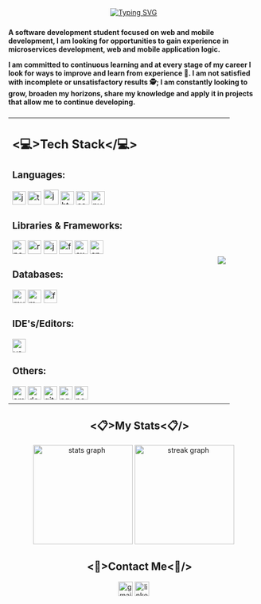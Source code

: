 <!-- If this README.md helps you to create your own, leave a star :3  -->

<div align="center">
  <a href="https://github.com/JoseABermudez57/"><img src="https://readme-typing-svg.demolab.com?font=Righteous&size=41&duration=2000&pause=5000&color=08B11D&center=true&multiline=true&width=460&lines=Hi+World!+I'm+%3CJose%2F%3E+%F0%9F%91%A8%F0%9F%8F%BB%E2%80%8D%F0%9F%92%BB" alt="Typing SVG" /></a>
</div>

<!-- I got the above from the following page: https://readme-typing-svg.demolab.com/demo/ -->

###

<!-- About Me -->

<p><b>A software development student focused on web and mobile development, I am looking for opportunities to gain experience in microservices development, web and mobile application logic.

I am committed to continuous learning and at every stage of my career I look for ways to improve and learn from experience 🙇. I am not satisfied with incomplete or unsatisfactory results 🕵️; I am constantly looking to grow, broaden my horizons, share my knowledge and apply it in projects that allow me to continue developing.</b></p>

###

<!-- Content table with Image -->

<table style="border-color: transparent;" cellspacing=0 align="center"><tr><td valign="center" width="60%">

## <💻>Tech Stack</💻>

### **Languages:**

  <img src="https://img.shields.io/badge/JavaScript-F7DF1E?logo=javascript&logoColor=black&style=for-the-badge" height="27" alt="javascript logo"  />
  <img src="https://img.shields.io/badge/TypeScript-3178C6?logo=typescript&logoColor=white&style=for-the-badge" height="27" alt="typescript logo"  />
  <img src="https://skillicons.dev/icons?i=java" height="30" alt="java logo"  />
  <img src="https://img.shields.io/badge/HTML5-E34F26?logo=html5&logoColor=white&style=for-the-badge" height="27" alt="html5 logo"  />
  <img src="https://img.shields.io/badge/CSS3-1572B6?logo=css3&logoColor=white&style=for-the-badge" height="27" alt="css3 logo"  />
  <img src="https://img.shields.io/badge/Python-3776AB?logo=python&logoColor=white&style=for-the-badge" height="27" alt="python logo"  />

### **Libraries & Frameworks:**

  <img src="https://img.shields.io/badge/Next.js-000000?logo=nextdotjs&logoColor=white&style=for-the-badge" height="27" alt="nextjs logo"  />
  <img src="https://img.shields.io/badge/React-61DAFB?logo=react&logoColor=black&style=for-the-badge" height="27" alt="react logo"  />
  <img src="https://img.shields.io/badge/Jest-C21325?logo=jest&logoColor=white&style=for-the-badge" height="27" alt="jest logo"  />
  <img src="https://img.shields.io/badge/Flutter-02569B?logo=flutter&logoColor=white&style=for-the-badge" height="27" alt="flutter logo"  />
  <img src="https://img.shields.io/badge/Express-000000?logo=express&logoColor=white&style=for-the-badge" height="27" alt="express logo"  />
  <img src="https://img.shields.io/badge/Spring-6DB33F?logo=spring&logoColor=black&style=for-the-badge" height="27" alt="spring logo"  />


### **Databases:**

  <img src="https://img.shields.io/badge/MySQL-4479A1?logo=mysql&logoColor=white&style=for-the-badge" height="27" alt="mysql logo"  />
  <img src="https://img.shields.io/badge/MongoDB-47A278?logo=mongodb&logoColor=white&style=for-the-badge" height="27" alt="mongodb logo"  />
  <img src="https://img.shields.io/badge/Firebase-FFCA28?logo=firebase&logoColor=black&style=for-the-badge" height="27" alt="firebase logo"  />

### **IDE's/Editors:**

  <img src="https://img.shields.io/badge/Visual Studio Code-007ACC?logo=visualstudiocode&logoColor=white&style=for-the-badge" height="27" alt="vscode logo"  />

### **Others:**

  <img src="https://img.shields.io/badge/Amazon AWS-232F3E?logo=amazonaws&logoColor=white&style=for-the-badge" height="27" alt="amazonwebservices logo"  />
  <img src="https://img.shields.io/badge/Docker-2796ED?logo=docker&logoColor=white&style=for-the-badge" height="27" alt="docker logo"  />
  <img src="https://img.shields.io/badge/Git-F05032?logo=git&logoColor=white&style=for-the-badge" height="27" alt="git logo"  />
  <img src="https://img.shields.io/badge/NGINX-009639?logo=nginx&logoColor=white&style=for-the-badge" height="27" alt="nginx logo"  />
  <img src="https://img.shields.io/badge/Node.js-339933?logo=nodedotjs&logoColor=white&style=for-the-badge" height="27" alt="nodejs logo"  />


</td><td valign="center" width="33%">
<p align="right">
  <image src="Images/Pepinoso.jpeg">
</td></tr></table>

<!-- Stats section -->

<div id="user-content-toc">
  <ul align="center">
    <summary><h2><📋>My Stats<📋/></h2></summary>
  </ul>
</div>

<div align="center">
  <img src="https://github-readme-stats.vercel.app/api?username=JoseABermudez57&hide_title=false&hide_rank=false&show_icons=true&include_all_commits=true&count_private=true&disable_animations=false&theme=vue-dark&locale=en&hide_border=false" height="200" alt="stats graph"  />
  <img src="https://streak-stats.demolab.com?user=JoseABermudez57&locale=en&mode=daily&theme=vue-dark&hide_border=false&border_radius=5" height="200" alt="streak graph"  />
</div>

<!-- Contact section -->

<div id="user-content-toc">
  <ul align="center">
    <summary><h2><📧>Contact Me<📧/></h2></summary>
  </ul>
</div>

<div align="center">
  <a href="mailto:jose.amarberch@gmail.com"><img src="https://img.shields.io/static/v1?message=Gmail&logo=gmail&label=&color=D14836&logoColor=white&labelColor=&style=for-the-badge" height="29" alt="gmail logo"  /></a>
  <a href="https://www.linkedin.com/in/joseamarber/"><img src="https://img.shields.io/static/v1?message=LinkedIn&logo=linkedin&label=&color=0077B5&logoColor=white&labelColor=&style=for-the-badge" height="29" alt="linkedin logo"  /></a>
</div>

